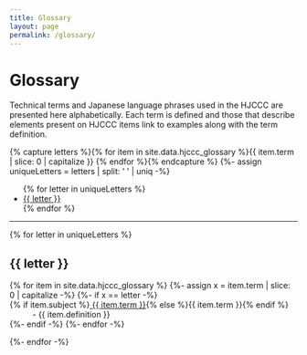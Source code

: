 ```yaml
---
title: Glossary
layout: page
permalink: /glossary/
---
```


# Glossary

Technical terms and Japanese language phrases used in the HJCCC are presented here alphabetically.
Each term is defined and those that describe elements present on HJCCC items link to examples along with the term definition. 

{% capture letters %}{% for item in site.data.hjccc_glossary %}{{ item.term | slice: 0 | capitalize }} {% endfor %}{% endcapture %}
{%- assign uniqueLetters = letters | split: ' ' | uniq -%}

<ul class="list-inline">
{% for letter in uniqueLetters %}
<li class="list-inline-item h2"><a href="#{{ letter }}">{{ letter }}</a></li>
{% endfor %}
</ul>
<hr>

<div>
{% for letter in uniqueLetters %}
<h2 class="pt-4" id="{{ letter }}">{{ letter }}</h2>

<dl id="glossary-list">
{% for item in site.data.hjccc_glossary %}
{%- assign x = item.term | slice: 0 | capitalize -%}
{%- if x == letter -%}
    <dt class="glossary-def">{% if item.subject %}<a href="{{ '/glossary/' | append: item.slug | append: '.html' | relative_url }}">
    {{ item.term }}</a>{% else %}{{ item.term }}{% endif %}</dt> 
    <dd>- {{ item.definition }}</dd>
{%- endif -%}
{%- endfor -%}
</dl>

{%- endfor -%}
</div>
